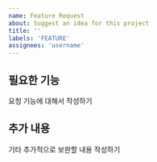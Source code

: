```yaml
---
name: Feature Request
about: Suggest an idea for this project
title: ''
labels: 'FEATURE'
assignees: 'username'
---
```


## 필요한 기능
요청 기능에 대해서 작성하기

## 추가 내용
기타 추가적으로 보완할 내용 작성하기
